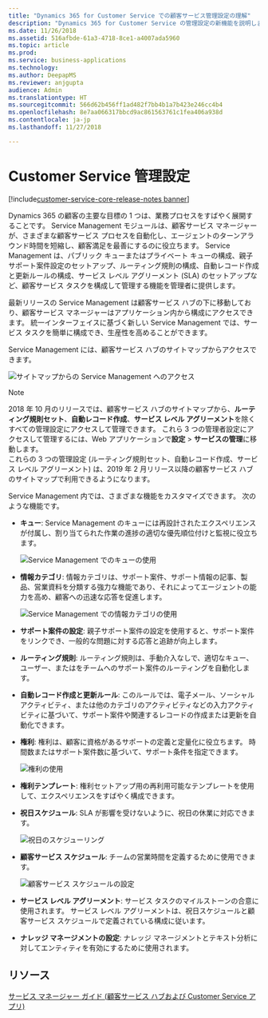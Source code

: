 ```yaml
---
title: "Dynamics 365 for Customer Service での顧客サービス管理設定の理解"
description: "Dynamics 365 for Customer Service の管理設定の新機能を説明します"
ms.date: 11/26/2018
ms.assetid: 516afbde-61a3-4718-8ce1-a4007ada5960
ms.topic: article
ms.prod: 
ms.service: business-applications
ms.technology: 
ms.author: DeepapMS
ms.reviewer: anjgupta
audience: Admin
ms.translationtype: HT
ms.sourcegitcommit: 566d62b456ff1ad482f7bb4b1a7b423e246cc4b4
ms.openlocfilehash: 8e7aa066317bbcd9ac861563761c1fea406a938d
ms.contentlocale: ja-jp
ms.lasthandoff: 11/27/2018

---
```

#  <a name="customer-service-admin-settings"></a>Customer Service 管理設定 

[!include[customer-service-core-release-notes banner](../../includes/customer-service-core-release-notes.md)]

Dynamics 365 の顧客の主要な目標の 1 つは、業務プロセスをすばやく展開することです。 Service Management モジュールは、顧客サービス マネージャーが、さまざまな顧客サービス プロセスを自動化し、エージェントのターンアラウンド時間を短縮し、顧客満足を最善にするのに役立ちます。 Service Management は、パブリック キューまたはプライベート キューの構成、親子サポート案件設定のセットアップ、ルーティング規則の構成、自動レコード作成と更新ルールの構成、サービス レベル アグリーメント (SLA) のセットアップなど、顧客サービス タスクを構成して管理する機能を管理者に提供します。

最新リリースの Service Management は顧客サービス ハブの下に移動しており、顧客サービス マネージャーはアプリケーション内から構成にアクセスできます。 統一インターフェイスに基づく新しい Service Management では、サービス タスクを簡単に構成でき、生産性を高めることができます。 

Service Management には、顧客サービス ハブのサイトマップからアクセスできます。 

![サイトマップからの Service Management へのアクセス](media/csh-sitemap-service-management.png "サイトマップからの Service Management へのアクセス")

> [!NOTE]
> 2018 年 10 月のリリースでは、顧客サービス ハブのサイトマップから、**ルーティング規則セット**、**自動レコード作成**、**サービス レベル アグリーメント**を除くすべての管理設定にアクセスして管理できます。 これら 3 つの管理者設定にアクセスして管理するには、Web アプリケーションで**設定** > **サービスの管理**に移動します。 </br>
> これらの 3 つの管理設定 (ルーティング規則セット、自動レコード作成、サービス レベル アグリーメント) は、2019 年 2 月リリース以降の顧客サービス ハブのサイトマップで利用できるようになります。

Service Management 内では、さまざまな機能をカスタマイズできます。 次のような機能です。  

- **キュー**: Service Management のキューには再設計されたエクスペリエンスが付属し、割り当てられた作業の進捗の適切な優先順位付けと監視に役立ちます。

  ![Service Management でのキューの使用](media/service-management-queues.png "Service Management でのキューの使用")

- **情報カテゴリ**: 情報カテゴリは、サポート案件、サポート情報の記事、製品、営業資料を分類する強力な機能であり、それによってエージェントの能力を高め、顧客への迅速な応答を促進します。  

  ![Service Management での情報カテゴリの使用](media/service-management-subjects.png "Service Management での情報カテゴリの使用")

- **サポート案件の設定**: 親子サポート案件の設定を使用すると、サポート案件をリンクでき、一般的な問題に対する応答と追跡が向上します。  

- **ルーティング規則**: ルーティング規則は、手動介入なしで、適切なキュー、ユーザー、またはをチームへのサポート案件のルーティングを自動化します。 

- **自動レコード作成と更新ルール**: このルールでは、電子メール、ソーシャル アクティビティ、または他のカテゴリのアクティビティなどの入力アクティビティに基づいて、サポート案件や関連するレコードの作成または更新を自動化できます。 

- **権利**: 権利は、顧客に資格があるサポートの定義と定量化に役立ちます。 時間数またはサポート案件数に基づいて、サポート条件を指定できます。 

  ![権利の使用](media/service-management-entitlements.png "権利の使用")

- **権利テンプレート**: 権利セットアップ用の再利用可能なテンプレートを使用して、エクスペリエンスをすばやく構成できます。  

- **祝日スケジュール**: SLA が影響を受けないように、祝日の休業に対応できます。 

  ![祝日のスケジューリング](media/service-management-holiday-schedule.png "祝日のスケジューリング")

- **顧客サービス スケジュール**: チームの営業時間を定義するために使用できます。  

  ![顧客サービス スケジュールの設定](media/service-management-customer-service-schedule.png "顧客サービス スケジュールの設定")

- **サービス レベル アグリーメント**: サービス タスクのマイルストーンの合意に使用されます。 サービス レベル アグリーメントは、祝日スケジュールと顧客サービス スケジュールで定義されている構成に従います。  

- **ナレッジ マネージメントの設定**: ナレッジ マネージメントとテキスト分析に対してエンティティを有効にするために使用されます。 

## <a name="resources"></a>リソース

[サービス マネージャー ガイド (顧客サービス ハブおよび Customer Service アプリ)](https://docs.microsoft.com/dynamics365/customer-engagement/customer-service/service-manager-guide)



